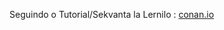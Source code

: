 Seguindo o Tutorial/Sekvanta la Lernilo : [conan.io](https://docs.conan.io/en/latest/getting_started.html)
